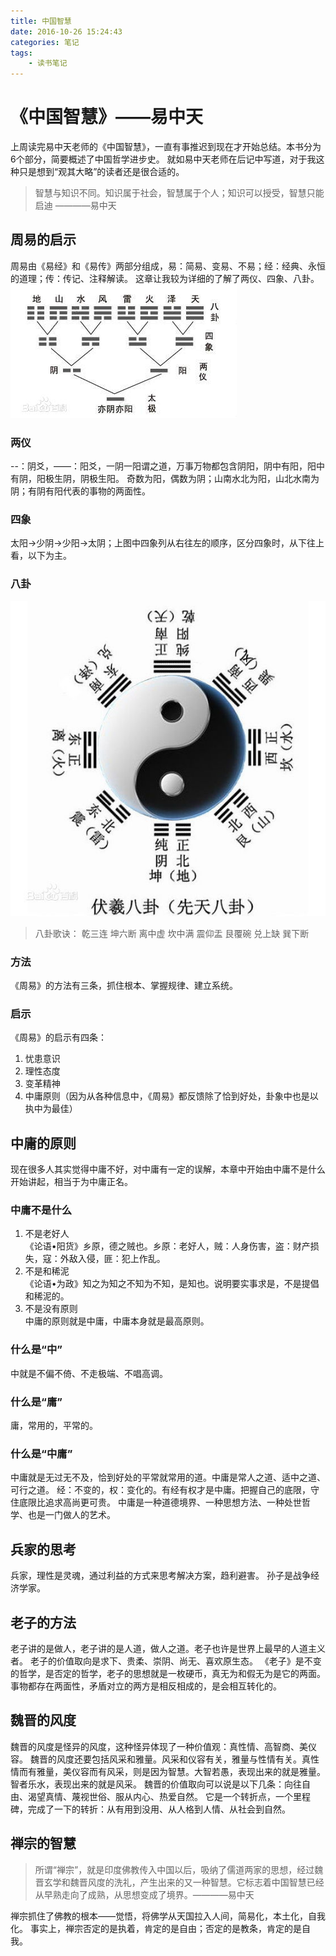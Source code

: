```yaml
---
title: 中国智慧
date: 2016-10-26 15:24:43
categories: 笔记
tags: 
	- 读书笔记
---
```


# 《中国智慧》——易中天

上周读完易中天老师的《中国智慧》，一直有事推迟到现在才开始总结。本书分为6个部分，简要概述了中国哲学进步史。
就如易中天老师在后记中写道，对于我这种只是想到“观其大略”的读者还是很合适的。
> 智慧与知识不同。知识属于社会，智慧属于个人；知识可以授受，智慧只能启迪 ————易中天

## 周易的启示
周易由《易经》和《易传》两部分组成，易：简易、变易、不易；经：经典、永恒的道理；传：传记、注释解读。
这章让我较为详细的了解了两仪、四象、八卦。
![](中国智慧/爻.jpg) 

### 两仪
--：阴爻，——：阳爻，一阴一阳谓之道，万事万物都包含阴阳，阴中有阳，阳中有阴，阳极生阴，阴极生阳。
奇数为阳，偶数为阴；山南水北为阳，山北水南为阴；有阴有阳代表的事物的两面性。

### 四象
太阳->少阴->少阳->太阴；上图中四象列从右往左的顺序，区分四象时，从下往上看，以下为主。

### 八卦
![](中国智慧/伏羲八卦.png) 
>八卦歌诀：
>乾三连 坤六断
>离中虚 坎中满
>震仰盂 艮覆碗
>兑上缺 巽下断

### 方法
《周易》的方法有三条，抓住根本、掌握规律、建立系统。

### 启示
《周易》的启示有四条：  
1. 忧患意识
2. 理性态度
3. 变革精神
4. 中庸原则（因为从各种信息中，《周易》都反馈除了恰到好处，卦象中也是以执中为最佳）

## 中庸的原则
现在很多人其实觉得中庸不好，对中庸有一定的误解，本章中开始由中庸不是什么开始讲起，相当于为中庸正名。
### 中庸不是什么
1. 不是老好人  
《论语•阳货》乡原，德之贼也。乡原：老好人，贼：人身伤害，盗：财产损失，寇：外敌入侵，匪：犯上作乱。
2. 不是和稀泥  
《论语•为政》知之为知之不知为不知，是知也。说明要实事求是，不是提倡和稀泥的。
3. 不是没有原则  
中庸的原则就是中庸，中庸本身就是最高原则。

### 什么是“中”
中就是不偏不倚、不走极端、不唱高调。

### 什么是“庸”
庸，常用的，平常的。

### 什么是“中庸”
中庸就是无过无不及，恰到好处的平常就常用的道。中庸是常人之道、适中之道、可行之道。
经：不变的，权：变化的。有经有权才是中庸。把握自己的底限，守住底限比追求高尚更可贵。
中庸是一种道德境界、一种思想方法、一种处世哲学、也是一门做人的艺术。

## 兵家的思考
兵家，理性是灵魂，通过利益的方式来思考解决方案，趋利避害。
孙子是战争经济学家。

## 老子的方法
老子讲的是做人，老子讲的是人道，做人之道。老子也许是世界上最早的人道主义者。
老子的价值取向是求下、贵柔、崇阴、尚无、喜欢原生态。
《老子》是不变的哲学，是否定的哲学，老子的思想就是一枚硬币，真无为和假无为是它的两面。
事物都存在两面性，矛盾对立的两方是相反相成的，是会相互转化的。

## 魏晋的风度
魏晋的风度是怪异的风度，这种怪异体现了一种价值观：真性情、高智商、美仪容。
魏晋的风度还要包括风采和雅量。风采和仪容有关，雅量与性情有关。真性情而有雅量，美仪容而有风采，则是因为智慧。大智若愚，表现出来的就是雅量。智者乐水，表现出来的就是风采。
魏晋的价值取向可以说是以下几条：向往自由、渴望真情、蔑视世俗、服从内心、热爱自然。
它是一个转折点，一个里程碑，完成了一下的转折：从有用到没用、从人格到人情、从社会到自然。

## 禅宗的智慧
> 所谓“禅宗”，就是印度佛教传入中国以后，吸纳了儒道两家的思想，经过魏晋玄学和魏晋风度的洗礼，产生出来的又一种智慧。它标志着中国智慧已经从早熟走向了成熟，从思想变成了境界。————易中天

禅宗抓住了佛教的根本——觉悟，将佛学从天国拉入人间，简易化，本土化，自我化。
事实上，禅宗否定的是执着，肯定的是自由；否定的是教条，肯定的是自我。